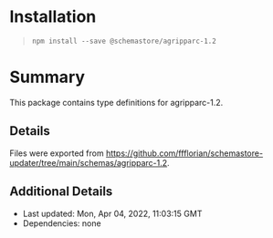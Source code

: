 # Installation
> `npm install --save @schemastore/agripparc-1.2`

# Summary
This package contains type definitions for agripparc-1.2.

## Details
Files were exported from https://github.com/ffflorian/schemastore-updater/tree/main/schemas/agripparc-1.2.

## Additional Details
* Last updated: Mon, Apr 04, 2022, 11:03:15 GMT
* Dependencies: none

